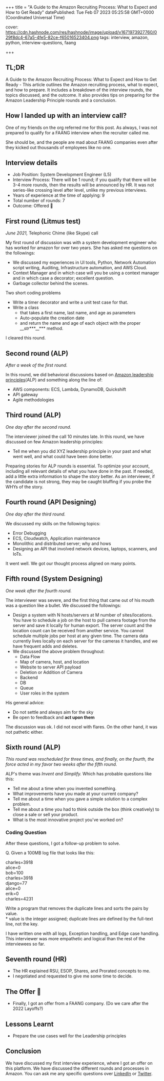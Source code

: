 +++
title = "A Guide to the Amazon Recruiting Process: What to Expect and How to Get Ready"
datePublished: Tue Feb 07 2023 05:25:58 GMT+0000 (Coordinated Universal Time)


cover: https://cdn.hashnode.com/res/hashnode/image/upload/v1671973927760/029f8dc4-67a5-4fe5-82ce-f65016523404.png
tags: interview, amazon, python, interview-questions, faang

+++

## TL;DR

A Guide to the Amazon Recruiting Process: What to Expect and How to Get Ready - This article outlines the Amazon recruiting process, what to expect, and how to prepare. It includes a breakdown of the interview rounds, the topics discussed, and the outcome. It also provides tips on preparing for the Amazon Leadership Principle rounds and a conclusion.

## How I landed up with an interview call?

One of my friends on the org referred me for this post. As always, I was not prepared to qualify for a FAANG interview when the recruiter called me.

She should be, and the people are mad about FAANG companies even after they kicked out thousands of employees like no one.

## Interview details

- Job Position: System Development Engineer (L5)
- Interview Process: There will be 1 round; if you qualify that there will be 3-4 more rounds, then the results will be announced by HR. It was not series-like crossing level after level, unlike my previous interviews.
- Years of experience at the time of applying: 9
- Total number of rounds: 7
- Outcome: Offered 🙂

## First round (Litmus test)

_June 2021,_ Telephonic Chime (like Skype) call

My first round of discussion was with a system development engineer who has worked for amazon for over two years. She has asked me questions on the followings:

- We discussed my experiences in UI tools, Python, Network Automation script writing, Auditing, Infrastructure automation, and AWS Cloud.
- Context Manager and in which case will you be using a context manager and in which case a decorator; excellent question.
- Garbage collector behind the scenes.

Two short coding problems

- Write a timer decorator and write a unit test case for that.
- Write a class
  - that takes a first name, last name, and age as parameters
  - Auto-populate the creation date
  - and return the name and age of each object with the proper _\_\_str_\*\*\*\_\_\*\*\* method.

I cleared this round.

## Second round (ALP)

_After a week of the first round._

In this round, we did behavioral discussions based on [Amazon leadership principles](https://amazon.jobs/content/en/our-workplace/leadership-principles)(ALP) and something along the line of:

- AWS components: ECS, Lambda, DynamoDB, Quickshift
- API gateway
- Agile methodologies

## Third round (ALP)

_One day after the second round._

The interviewer joined the call 10 minutes late. In this round, we have discussed on few Amazon leadership principles:

- Tell me when you did XYZ leadership principle in your past and what went well, and what could have been done better.

Preparing stories for ALP rounds is essential. To optimize your account, including all relevant details of what you have done in the past. If needed, add a little extra information to shape the story better. As an interviewer, if the candidate is not strong, they may be caught bluffing if you probe the WHYs of the story.

## Fourth round (API Designing)

_One day after the third round._

We discussed my skills on the following topics:

- Error Debugging
- ECS, Cloudwatch, Application maintenance
- Monolithic and distributed server; why and hows
- Designing an API that involved network devices, laptops, scanners, and IoTs.

It went well. We got our thought process aligned on many points.

## Fifth round (System Designing)

_One week after the fourth round._

The interviewer was severe, and the first thing that came out of his mouth was a question like a bullet. We discussed the followings:

- Design a system with N hosts/servers at M number of sites/locations.
  You have to schedule a job on the host to pull camera footage from the server and save it locally for human export.
  The server count and the location count can be received from another service.
  You cannot schedule multiple jobs per host at any given time.
  The camera data currently lives locally on each server for the cameras it handles, and we have frequent adds and deletes.
- We discussed the above problem throughout:
  - Data Flow
  - Map of camera, host, and location
  - Website to server API payload
  - Deletion or Addition of Camera
  - Backend
  - DB
  - Queue
  - User roles in the system

His general advice:

- Do not settle and always aim for the sky
- Be open to feedback and **act upon them**

The discussion was ok. I did not excel with flares. On the other hand, it was not pathetic either.

## Sixth round (ALP)

_This round was rescheduled for three times, and finally, on the fourth, the force acted in my favor two weeks after the fifth round._

ALP's theme was _Invent and Simplify._ Which has probable questions like this:

- Tell me about a time when you invented something.
- What improvements have you made at your current company?
- Tell me about a time when you gave a simple solution to a complex problem.
- Tell me about a time you had to think outside the box (think creatively) to close a sale or sell your product.
- What is the most innovative project you've worked on?

### Coding Question

After these questions, I got a follow-up problem to solve.

Q. Given a 100MB log file that looks like this:

charles=3918  
alice=0  
bob=100  
charles=3918  
django=77  
alice=0  
erik=0  
charles=4231

Write a program that removes the duplicate lines and sorts the pairs by value.  
\* value is the integer assigned; duplicate lines are defined by the full-text line, not the key.

I have written one with all logs, Exception handling, and Edge case handling. This interviewer was more empathetic and logical than the rest of the interviewees so far.

## Seventh round (HR)

- The HR explained RSU, ESOP, Shares, and Prorated concepts to me.
- I negotiated and requested to give me some time to decide.

## The Offer 🙂

- Finally, I got an offer from a FAANG company. (Do we care after the 2022 Layoffs?)

## Lessons Learnt

- Prepare the use cases well for the Leadership principles

## Conclusion

We have discussed my first interview experience, where I got an offer on this platform. We have discussed the different rounds and processes in Amazon. You can ask me any specific questions over [LinkedIn](https://www.linkedin.com/in/soumendrak/) or [Twitter](https://twitter.com/soumendrak_).
